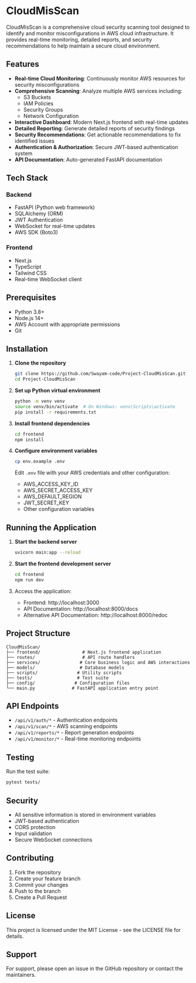 # CloudMisScan

CloudMisScan is a comprehensive cloud security scanning tool designed to identify and monitor misconfigurations in AWS cloud infrastructure. It provides real-time monitoring, detailed reports, and security recommendations to help maintain a secure cloud environment.

## Features

- **Real-time Cloud Monitoring**: Continuously monitor AWS resources for security misconfigurations
- **Comprehensive Scanning**: Analyze multiple AWS services including:
  - S3 Buckets
  - IAM Policies
  - Security Groups
  - Network Configuration
- **Interactive Dashboard**: Modern Next.js frontend with real-time updates
- **Detailed Reporting**: Generate detailed reports of security findings
- **Security Recommendations**: Get actionable recommendations to fix identified issues
- **Authentication & Authorization**: Secure JWT-based authentication system
- **API Documentation**: Auto-generated FastAPI documentation

## Tech Stack

### Backend
- FastAPI (Python web framework)
- SQLAlchemy (ORM)
- JWT Authentication
- WebSocket for real-time updates
- AWS SDK (Boto3)

### Frontend
- Next.js
- TypeScript
- Tailwind CSS
- Real-time WebSocket client

## Prerequisites

- Python 3.8+
- Node.js 14+
- AWS Account with appropriate permissions
- Git

## Installation

1. **Clone the repository**
   ```bash
   git clone https://github.com/Swayam-code/Project-CloudMisScan.git
   cd Project-CloudMisScan
   ```

2. **Set up Python virtual environment**
   ```bash
   python -m venv venv
   source venv/bin/activate  # On Windows: venv\Scripts\activate
   pip install -r requirements.txt
   ```

3. **Install frontend dependencies**
   ```bash
   cd frontend
   npm install
   ```

4. **Configure environment variables**
   ```bash
   cp env.example .env
   ```
   Edit `.env` file with your AWS credentials and other configuration:
   - AWS_ACCESS_KEY_ID
   - AWS_SECRET_ACCESS_KEY
   - AWS_DEFAULT_REGION
   - JWT_SECRET_KEY
   - Other configuration variables

## Running the Application

1. **Start the backend server**
   ```bash
   uvicorn main:app --reload
   ```

2. **Start the frontend development server**
   ```bash
   cd frontend
   npm run dev
   ```

3. Access the application:
   - Frontend: http://localhost:3000
   - API Documentation: http://localhost:8000/docs
   - Alternative API Documentation: http://localhost:8000/redoc

## Project Structure

```
CloudMisScan/
├── frontend/                # Next.js frontend application
├── routes/                  # API route handlers
├── services/               # Core business logic and AWS interactions
├── models/                 # Database models
├── scripts/               # Utility scripts
├── tests/                 # Test suite
├── config/               # Configuration files
└── main.py              # FastAPI application entry point
```

## API Endpoints

- `/api/v1/auth/*` - Authentication endpoints
- `/api/v1/scan/*` - AWS scanning endpoints
- `/api/v1/reports/*` - Report generation endpoints
- `/api/v1/monitor/*` - Real-time monitoring endpoints

## Testing

Run the test suite:
```bash
pytest tests/
```

## Security

- All sensitive information is stored in environment variables
- JWT-based authentication
- CORS protection
- Input validation
- Secure WebSocket connections

## Contributing

1. Fork the repository
2. Create your feature branch
3. Commit your changes
4. Push to the branch
5. Create a Pull Request

## License

This project is licensed under the MIT License - see the LICENSE file for details.

## Support

For support, please open an issue in the GitHub repository or contact the maintainers.
